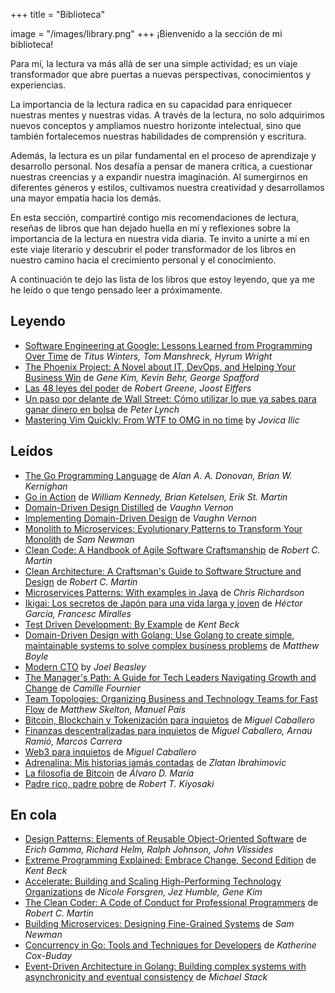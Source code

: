 +++
title = "Biblioteca"

image = "/images/library.png"
+++
¡Bienvenido a la sección de mi biblioteca!

Para mí, la lectura va más allá de ser una simple actividad; es un viaje transformador que abre puertas a nuevas perspectivas, conocimientos y experiencias.

La importancia de la lectura radica en su capacidad para enriquecer nuestras mentes y nuestras vidas. A través de la lectura, no solo adquirimos nuevos conceptos y ampliamos nuestro horizonte intelectual, sino que también fortalecemos nuestras habilidades de comprensión y escritura.

Además, la lectura es un pilar fundamental en el proceso de aprendizaje y desarrollo personal. Nos desafía a pensar de manera crítica, a cuestionar nuestras creencias y a expandir nuestra imaginación. Al sumergirnos en diferentes géneros y estilos, cultivamos nuestra creatividad y desarrollamos una mayor empatía hacia los demás.

En esta sección, compartiré contigo mis recomendaciones de lectura, reseñas de libros que han dejado huella en mí y reflexiones sobre la importancia de la lectura en nuestra vida diaria. Te invito a unirte a mí en este viaje literario y descubrir el poder transformador de los libros en nuestro camino hacia el crecimiento personal y el conocimiento.

A continuación te dejo las lista de los libros que estoy leyendo, que ya me he leído o que tengo pensado leer a próximamente.

## Leyendo
* [Software Engineering at Google: Lessons Learned from Programming Over Time](https://amzn.to/3TgWORq) de _Titus Winters, Tom Manshreck, Hyrum Wright_
* [The Phoenix Project: A Novel about IT, DevOps, and Helping Your Business Win](https://amzn.to/3TD3jPG) de _Gene Kim, Kevin Behr, George Spafford_
* [Las 48 leyes del poder](https://amzn.to/3IEvibx) de _Robert Greene, Joost Elffers_
* [Un paso por delante de Wall Street: Cómo utilizar lo que ya sabes para ganar dinero en bolsa](https://amzn.to/3VLPIHj) de _Peter Lynch_
* [Mastering Vim Quickly: From WTF to OMG in no time](https://amzn.to/3Jaiqu0) by _Jovica Ilic_

## Leídos
* [The Go Programming Language](https://amzn.to/3IYfy3r) de _Alan A. A. Donovan, Brian W. Kernighan_
* [Go in Action](https://amzn.to/3PoQg1U) de _William Kennedy, Brian Ketelsen, Erik St. Martin_
* [Domain-Driven Design Distilled](https://amzn.to/3v2IaFn) de _Vaughn Vernon_
* [Implementing Domain-Driven Design](https://amzn.to/3TCVbPm) de _Vaughn Vernon_
* [Monolith to Microservices: Evolutionary Patterns to Transform Your Monolith](https://amzn.to/3v43fzd) de _Sam Newman_
* [Clean Code: A Handbook of Agile Software Craftsmanship](https://amzn.to/3wTEOEZ) de _Robert C. Martin_
* [Clean Architecture: A Craftsman's Guide to Software Structure and Design](https://amzn.to/49QTnYt) de _Robert C. Martin_
* [Microservices Patterns: With examples in Java](https://amzn.to/3v1gqks) de _Chris Richardson_
* [Ikigai: Los secretos de Japón para una vida larga y joven](https://amzn.to/3VvCXk1) de _Héctor García, Francesc Miralles_
* [Test Driven Development: By Example](https://amzn.to/3PoQo1o) de _Kent Beck_
* [Domain-Driven Design with Golang: Use Golang to create simple, maintainable systems to solve complex business problems](https://amzn.to/49TEVyS) de _Matthew Boyle_
* [Modern CTO](https://amzn.to/4alVDar) by _Joel Beasley_
* [The Manager's Path: A Guide for Tech Leaders Navigating Growth and Change](https://amzn.to/49KbiQF) de _Camille Fournier_
* [Team Topologies: Organizing Business and Technology Teams for Fast Flow](https://amzn.to/43mRIYu) de _Matthew Skelton, Manuel Pais_
* [Bitcoin, Blockchain y Tokenización para inquietos](https://amzn.to/43iwPNS) de _Miguel Caballero_
* [Finanzas descentralizadas para inquietos](https://amzn.to/3vey7gm) de _Miguel Caballero, Arnau Ramió, Marcos Carrera_
* [Web3 para inquietos](https://amzn.to/4ceALTX) de _Miguel Caballero_
* [Adrenalina: Mis historias jamás contadas](https://amzn.to/3Tb4BQo) de _Zlatan Ibrahimovic_
* [La filosofía de Bitcoin](https://amzn.to/3wTeKKe) de _Álvaro D. María_
* [Padre rico, padre pobre](https://amzn.to/43kF7oz) de _Robert T. Kiyosaki_

## En cola
* [Design Patterns: Elements of Reusable Object-Oriented Software](https://amzn.to/3Visatg) de _Erich Gamma, Richard Helm, Ralph Johnson, John Vlissides_
* [Extreme Programming Explained: Embrace Change, Second Edition](https://amzn.to/3x3rH41) de _Kent Beck_
* [Accelerate: Building and Scaling High-Performing Technology Organizations](https://amzn.to/3IzCxS9) de _Nicole Forsgren, Jez Humble, Gene Kim_
* [The Clean Coder: A Code of Conduct for Professional Programmers](https://amzn.to/3IGI2hT) de _Robert C. Martin_
* [Building Microservices: Designing Fine-Grained Systems](https://amzn.to/4agN6Fd) de _Sam Newman_
* [Concurrency in Go: Tools and Techniques for Developers](https://amzn.to/3TDuLwX) de _Katherine Cox-Buday_
* [Event-Driven Architecture in Golang: Building complex systems with asynchronicity and eventual consistency](https://amzn.to/3Piaieb) de _Michael Stack_
